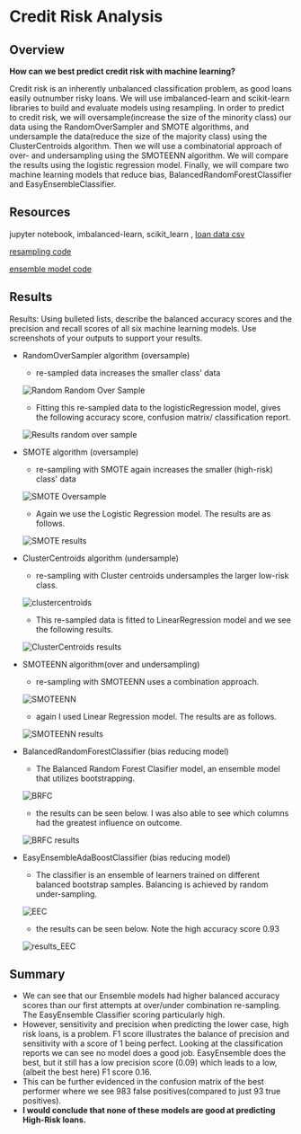 # Credit Risk Analysis










## Overview

**How can we best predict credit risk with machine learning?** 

Credit risk is an inherently unbalanced classification problem, as good loans easily outnumber risky loans.   We will use imbalanced-learn and scikit-learn libraries to build and evaluate models using resampling. In order to predict to credit risk, we will oversample(increase the size of the minority class) our data using the RandomOverSampler and SMOTE algorithms, and undersample the data(reduce the size of the majority class) using the ClusterCentroids algorithm. Then we will use a combinatorial approach of over- and undersampling using the SMOTEENN algorithm. We will compare the results using the logistic regression model. Finally, we will compare two machine learning models that reduce bias, BalancedRandomForestClassifier and EasyEnsembleClassifier. 


## Resources
jupyter notebook, imbalanced-learn, scikit_learn , [loan data csv](LoanStats_2019Q1.csv) 

[resampling code](credit_risk_resampling.ipynb) 

[ensemble model code](credit_risk_ensemble.ipynb)

## Results
Results: Using bulleted lists, describe the balanced accuracy scores and the precision and recall scores of all six machine learning models. Use screenshots of your outputs to support your results.

- RandomOverSampler algorithm (oversample) 
    - re-sampled data increases the smaller class' data 

    ![Random  Random Over Sample](./analysis/randomoversampler.png)
    - Fitting this re-sampled data to the logisticRegression model, gives the following accuracy score, confusion matrix/ classification report.

    ![Results random over sample](./analysis/results_randomoversampler.png)


- SMOTE algorithm (oversample)
    - re-sampling with SMOTE again increases the smaller (high-risk) class' data

    ![SMOTE Oversample](./analysis/SMOTEOversample.png)

   - Again we use the Logistic Regression model. The results are as follows. 

    ![SMOTE results](./analysis/results_SMOTE.png)    

- ClusterCentroids algorithm (undersample)
    - re-sampling with Cluster centroids undersamples the larger low-risk class.

    ![clustercentroids](./analysis/ClusterCentroids.png)

    - This re-sampled data is fitted to LinearRegression model and we see the following results. 

    ![ClusterCentroids results](./analysis/results_ClusterCentroids.png) 


- SMOTEENN algorithm(over and undersampling)
    - re-sampling with SMOTEENN uses a combination approach.

    ![SMOTEENN](./analysis/SMOTEENN.png)
    
    - again I used Linear Regression model. The results are as follows. 

    ![SMOTEENN results](./analysis/results_SMOTEENN.png)

- BalancedRandomForestClassifier (bias reducing model)
    - The Balanced Random Forest Clasifier model, an ensemble model that utilizes bootstrapping.

    ![BRFC](./analysis/BRFC.png)

    - the results can be seen below.  I was also able to see which columns had the greatest influence on outcome.

    ![BRFC results](./analysis/results_BRFC.png)




- EasyEnsembleAdaBoostClassifier (bias reducing model)
    - The classifier is an ensemble of learners trained on different balanced bootstrap samples. Balancing is achieved by random under-sampling.

    ![EEC](./analysis/EEABC.png)

    -  the results can be seen below. Note the high accuracy score 0.93

    ![results_EEC](./analysis/results_EEABC.png)
    





## Summary

- We can see that our Ensemble models had higher balanced accuracy scores than our first attempts at over/under combination re-sampling. The EasyEnsemble Classifier scoring particularly high.
 - However, sensitivity and precision when predicting the lower case, high risk loans, is a problem.  F1 score illustrates the balance of precision and sensitivity with a score of 1 being perfect. Looking at the classification reports we can see no model does a good job.
 EasyEnsemble does the best, but it still has a low precision score (0.09) which leads to a low,(albeit the best here) F1 score 0.16.
 - This can be further evidenced in the confusion matrix of the best performer where we see 983 false positives(compared to just 93 true positives).
 - **I would conclude that none of these models are good at predicting High-Risk loans.**


 
